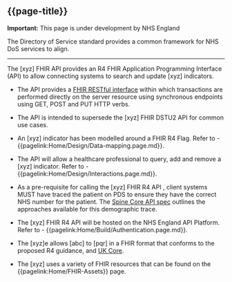 ## {{page-title}}

  <div markdown="span" class="alert alert-warning" role="alert"><i class="fa fa-warning"></i><b> Important:</b> This page is under development by NHS England</div>



The Directory of Service standard provides a common framework for NHS DoS services to align.

---------------------------------------------------------



The [xyz] FHIR API provides an R4 FHIR Application Programming Interface (API) to allow connecting systems to search and update [xyz] indicators.

- The API provides a [FHIR RESTful interface](https://hl7.org/fhir/R4/http.html) within which transactions are performed directly on the server resource using synchronous endpoints using GET, POST and PUT HTTP verbs.

- The API is intended to supersede the [xyz] FHIR DSTU2 API for common use cases.

- An [xyz] indicator has been modelled around a FHIR R4 Flag. Refer to - {{pagelink:Home/Design/Data-mapping.page.md}}. 

- The API will allow a healthcare professional to query, add and remove a [xyz] indicator. Refer to - {{pagelink:Home/Design/Interactions.page.md}}. 

- As a pre-requisite for calling the [xyz] FHIR R4 API , client systems MUST have traced the patient on PDS to ensure they have the correct NHS number for the patient. The <a href='https://developer.nhs.uk/apis/spine-core/pds_overview.html'>Spine Core API spec</a> outlines the approaches available for this demographic trace.

- The [xyz] FHIR R4 API will be hosted on the NHS England API Platform. Refer to - {{pagelink:Home/Build/Authentication.page.md}}. 

- The [xyz]e allows [abc] to [pqr] in a FHIR format that conforms to the proposed R4 guidance, and [UK Core](https://simplifier.net/guide/uk-core-implementation-guide-stu3-sequence?version=1.7.0).

- The [xyz] uses a variety of FHIR resources that can be found on the {{pagelink:Home/FHIR-Assets}} page.

<!-- INCLUDE A RENDER DIAGRAM -->
<!-- {{render:xyz-profile-connections}} -->